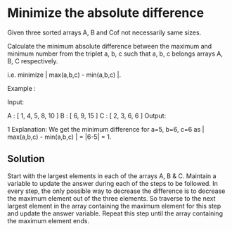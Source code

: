 # Minimize the absolute difference

Given three sorted arrays A, B and Cof not necessarily same sizes.

Calculate the minimum absolute difference between the maximum and minimum number from the triplet a, b, c such that a,
b, c belongs arrays A, B, C respectively.

i.e. minimize | max(a,b,c) - min(a,b,c) |.

Example :

Input:

A : [ 1, 4, 5, 8, 10 ]
B : [ 6, 9, 15 ]
C : [ 2, 3, 6, 6 ]
Output:

1
Explanation: We get the minimum difference for a=5, b=6, c=6 as | max(a,b,c) - min(a,b,c) | = |6-5| = 1.

## Solution

Start with the largest elements in each of the arrays A, B & C. Maintain a variable to update the answer during each of
the steps to be followed.
In every step, the only possible way to decrease the difference is to decrease the maximum element out of the three
elements.
So traverse to the next largest element in the array containing the maximum element for this step and update the answer
variable.
Repeat this step until the array containing the maximum element ends. 
